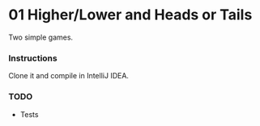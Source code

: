 # 01 Higher/Lower and Heads or Tails

Two simple games.


### Instructions
Clone it and compile in IntelliJ IDEA.


### TODO
  * Tests
